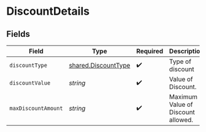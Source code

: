 # DiscountDetails


## Fields

| Field                                                             | Type                                                              | Required                                                          | Description                                                       |
| ----------------------------------------------------------------- | ----------------------------------------------------------------- | ----------------------------------------------------------------- | ----------------------------------------------------------------- |
| `discountType`                                                    | [shared.DiscountType](../../../sdk/models/shared/discounttype.md) | :heavy_check_mark:                                                | Type of discount                                                  |
| `discountValue`                                                   | *string*                                                          | :heavy_check_mark:                                                | Value of Discount.                                                |
| `maxDiscountAmount`                                               | *string*                                                          | :heavy_check_mark:                                                | Maximum Value of Discount allowed.                                |
